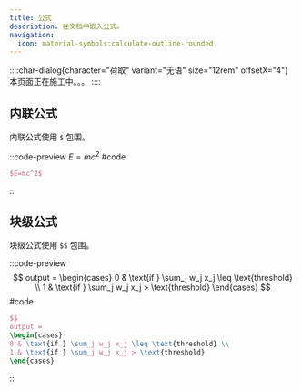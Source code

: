```yaml
---
title: 公式
description: 在文档中嵌入公式。
navigation:
  icon: material-symbols:calculate-outline-rounded
---
```


::::char-dialog{character="荷取" variant="无语" size="12rem" offsetX="4"}
本页面正在施工中。。。
::::

## 内联公式

内联公式使用 `$` 包围。

::code-preview
  $E=mc^2$
#code
```latex
$E=mc^2$
```
::

## 块级公式

块级公式使用 `$$` 包围。

::code-preview
$$
output = 
\begin{cases} 
0 & \text{if } \sum_j w_j x_j \leq \text{threshold} \\
1 & \text{if } \sum_j w_j x_j > \text{threshold}
\end{cases}
$$
#code
```latex
$$
output = 
\begin{cases} 
0 & \text{if } \sum_j w_j x_j \leq \text{threshold} \\
1 & \text{if } \sum_j w_j x_j > \text{threshold}
\end{cases}
```
::
